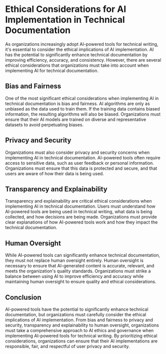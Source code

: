 Ethical Considerations for AI Implementation in Technical Documentation
========================================================================================================================================

As organizations increasingly adopt AI-powered tools for technical writing, it's essential to consider the ethical implications of AI implementation. AI has the potential to significantly enhance technical documentation by improving efficiency, accuracy, and consistency. However, there are several ethical considerations that organizations must take into account when implementing AI for technical documentation.

Bias and Fairness
-----------------

One of the most significant ethical considerations when implementing AI in technical documentation is bias and fairness. AI algorithms are only as unbiased as the data used to train them. If the training data contains biased information, the resulting algorithms will also be biased. Organizations must ensure that their AI models are trained on diverse and representative datasets to avoid perpetuating biases.

Privacy and Security
--------------------

Organizations must also consider privacy and security concerns when implementing AI in technical documentation. AI-powered tools often require access to sensitive data, such as user feedback or personal information. Organizations must ensure that this data is protected and secure, and that users are aware of how their data is being used.

Transparency and Explainability
-------------------------------

Transparency and explainability are critical ethical considerations when implementing AI in technical documentation. Users must understand how AI-powered tools are being used in technical writing, what data is being collected, and how decisions are being made. Organizations must provide clear explanations of how AI-powered tools work and how they impact the technical documentation.

Human Oversight
---------------

While AI-powered tools can significantly enhance technical documentation, they must not replace human oversight entirely. Human oversight is necessary to ensure that AI-generated content is accurate, relevant, and meets the organization's quality standards. Organizations must strike a balance between using AI to improve efficiency and accuracy while maintaining human oversight to ensure quality and ethical considerations.

Conclusion
----------

AI-powered tools have the potential to significantly enhance technical documentation, but organizations must carefully consider the ethical implications of AI implementation. From bias and fairness to privacy and security, transparency and explainability to human oversight, organizations must take a comprehensive approach to AI ethics and governance when implementing AI-powered tools for technical writing. By prioritizing ethical considerations, organizations can ensure that their AI implementations are responsible, fair, and respectful of user privacy and security.
